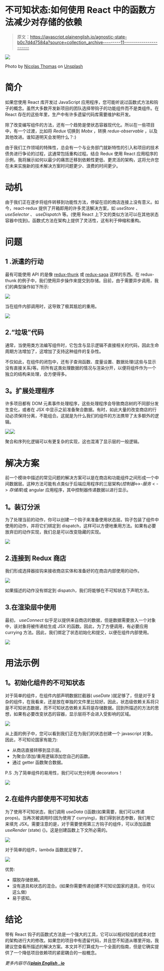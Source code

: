 # 不可知状态:如何使用 React 中的函数方法减少对存储的依赖

> 原文：<https://javascript.plainenglish.io/agnostic-state-b0c7d4d7584a?source=collection_archive---------11----------------------->

![](img/5c7137229979a77213c8cb0af4b35edf.png)

Photo by [Nicolas Thomas](https://unsplash.com/@nicolasthomas?utm_source=medium&utm_medium=referral) on [Unsplash](https://unsplash.com?utm_source=medium&utm_medium=referral)

# **简介**

如果您使用 React 库开发过 JavaScript 应用程序，您可能听说过函数式方法和钩子的概念。虽然大多数开发新项目的团队选择带钩子的功能组件而不是类组件。在 React 存在的这些年里，生产中有许多遗留代码库需要维护和开发。

除了改变编写组件的方法，还有一个趋势是使状态容器现代化。所以在一些项目中，有一个过渡，比如将 *Redux* 切换到 *Mobx* ，转换 *redux-observable* ，以及其他改进。谁知道明天会发明什么？:)

由于我们工作领域的特殊性，总会有一个与业务部门就新特性的引入和项目的技术债务进行争论的过程，这通常包括重构过程。结合 Redux 使用 React 应用程序的示例，我将展示如何以最少的痛苦迁移到依赖性更低、更灵活的架构，这将允许您在未来实施新的技术解决方案时问题更少、浪费的时间更少。

# **动机**

由于我们正在逐步将组件转移到功能性方法，停留在旧的商店连接上没有意义。如今，react-redux 提供了开箱即用的许多灵活解决方案，如 *useStore* 、 *useSelector* 、 *useDispatch* 等。(使用 React 上下文的类似方法可以在其他状态容器中找到)。函数式方法在架构上提供了灵活性，这有利于伸缩和重构。

# **问题**

## 1 .派遣的行动

最有可能使用 API 的是像 [redux-thunk](https://github.com/reduxjs/redux-thunk) 或 [redux-saga](https://redux-saga.js.org/) 这样的东西。在 redux-thunk 的例子中，我们使用异步操作来提交到存储。目前，由于需要异步调用，我们的典型操作如下所示:

![](img/7317d841b4b90ffe4489894de90a820c.png)

当在组件内部调用时，这导致了极其尴尬的重用。

![](img/86d73b28f1d51252f76c7f2a447c1f85.png)

## 2.“垃圾”代码

通常，当使用类方法编写组件时，它包含与显示逻辑不直接相关的代码，因此生命周期方法增加了，这增加了支持这种组件的复杂性。

不仅如此，在组件的闭包中，还有子查询函数、度量设置、数据处理(这些与显示没有直接关系)等。将所有这类处理数据的情况与渲染分开，以便将组件作为一个独立的结构来处理，会方便得多。

## **3。扩展处理程序**

许多项目都有 DOM 元素事件处理程序，这些处理程序会导致商店树的不同部分发生变化，或者在 JSX 中显示之前准备聚合数据。有时，如此大量的改变商店的行动必须保持分离，不能组合。这就是为什么我们的组件的方法携带了太多额外的逻辑。

![](img/37692ed66a52ff9e430f369209834e40.png)![](img/9b139ba32fbc75b1bfb68f180f73c66b.png)

聚合和序列化逻辑可以有更复杂的实现，这也混淆了显示层的一般逻辑。

# **解决方案**

前一个模块中描述的常见问题的解决方案可以是在商店和功能组件之间形成一个中间数据层。这种方法可能有点类似于后端应用程序的三层架构(*控制器*<->-*服务* < - > *存储库*)或 angular 应用程序，其中控制器传递数据以进行显示。

## **1。装订分派**

为了处理当前的动作，你可以创建一个钩子来准备使用状态层。钩子包装了组件中使用的动作，并将它们绑定到 dispatch，这样可以方便地重用方法。如果有必要放弃旧的动作实现，我们总是可以改变隐藏的实现。

![](img/d758c045b54ed84fe4cfd01c778939b3.png)

## 2.连接到 Redux 商店

我们形成选择器挂钩来接收商店实体和准备好的在商店内部使用的动作。

![](img/0c96f1bf9cc226d66fd111498a214bb3.png)

如果描述的动作没有绑定到 dispatch，我们将能够在不可知状态下声明方法。

## 3.在渲染层中使用

最初， *useConnect* 似乎足以提供来自商店的数据，但是数据需要放入一个对象中，该对象将被传递给生成 JSX 的函数。因此，为了方便调用，有必要应用 currying 方法。因此，我们绑定了状态初始化和提交，以便在组件内部使用。

![](img/214be2457917a308f4112e98b9228629.png)

# 用法示例

## **1。初始化组件**的不可知状态

对于简单的组件，在组件内部声明数据拦截器( *useDate* )就足够了，但是对于复杂的组件，在我看来，还是放在单独的文件里比较好。因此，状态级依赖关系将只是不可知状态数据，而不可知状态依赖关系将是存储数据。回到所描述的方法的思想，如果有必要改变状态的容器，显示层将不会进入受影响的区域。

![](img/0874fda2b7b6e823e6a79200377db6d0.png)

从上面的例子中，您可以看到我们正在为我们的状态创建一个 javascript 对象。因此，不可知论国家有能力:

*   从商店直接转移到显示层。
*   为聚合/添加/重用逻辑添加您自己的函数。
*   通过 getter 函数聚合数据。

P.S .为了简单组件的易用性，我们可以充分利用 decorators！

![](img/759d4a42d11836357de12a59414f79db.png)

## 2.在组件内部使用不可知状态

为了使用不可知状态，我们调用 *useData* ()函数(如果需要，我们可以传递 props)。当再次被调用时(因为使用了 currying)，我们得到状态参数，我们用它来填充 JSX。需要注意的是，对于需要使用第三方钩子的组件，可以添加函数 *useRender* (state) {}。这是创建函数上下文所必需的。

![](img/78a257040aa31ef794ca9b94e1d60bb4.png)

对于简单的组件，lambda 函数就足够了。

![](img/96d70e079ce6f2780e25e570e3c710c3.png)

优势:

*   摆脱存储依赖。
*   没有道具和状态的混合。(如果你需要传递创建不可知论国家的道具，你可以这么做)
*   易于感知。

# 结论

带有 React 钩子的函数式方法是一个强大的工具，它可以以相对较低的成本对您的架构进行大的修改。如果您的项目中有遗留代码，并且您不知道从哪里开始，我建议您查看所描述的解决方案。本文并不打算成为一个全面的指南，但是它确实提供了一个降低项目依赖项的紧密耦合的一般概念。

*更多内容尽在*[***plain English . io***](http://plainenglish.io/)